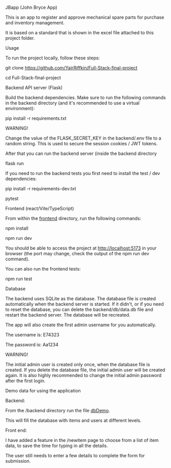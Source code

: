 JBapp (John Bryce App)

This is an app to register and approve mechanical spare parts for purchase and inventory management.

It is based on a standard that is shown in the excel file attached to this project folder.

Usage

To run the project locally, follow these steps:

git clone https://github.com/YairRiffkin/Full-Stack-final-project

cd Full-Stack-final-project

Backend API server (Flask)

Build the backend dependencies. Make sure to run the following commands in the backend directory (and it's recommended to use a virtual environment):

pip install -r requirements.txt

WARNING!

Change the value of the FLASK_SECRET_KEY in the backend/.env file to a random string. This is used to secure the session cookies / JWT tokens.

After that you can run the backend server (inside the backend directory

flask run

If you need to run the backend tests you first need to install the test / dev dependencies:

pip install -r requirements-dev.txt

pytest

Frontend (react/Vite/TypeScript)

From within the [frontend](https://github.com/YairRiffkin/Full-Stack-final-project/tree/main/frontend) directory, run the following commands:

npm install

npm run dev

You should be able to access the project at [http://localhost:5173](http://localhost:5173/) in your browser (the port may change, check the output of the npm run dev command).

You can also run the frontend tests:

npm run test

Database

The backend uses SQLite as the database. The database file is created automatically when the backend server is started. If it didn't, or if you need to reset the database, you can delete the backend/db/data.db file and restart the backend server. The database will be recreated.

The app will also create the first admin username for you automatically.

The username is: E74323

The password is: Aa1234

WARNING!

The initial admin user is created only once, when the database file is created. If you delete the database file, the initial admin user will be created again. It is also highly recommended to change the initial admin password after the first login.

Demo data for using the application

Backend:

From the /backend directory run the file [dbDemo](https://github.com/YairRiffkin/Full-Stack-final-project/blob/main/backend/dbDemo.py).

This will fill the database with items and users at different levels.

Front end:

I have added a feature in the /newitem page to choose from a list of item data, to save the time for typing in all the details.

The user still needs to enter a few details to complete the form for submission.
